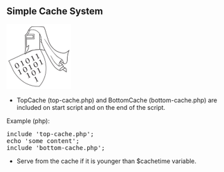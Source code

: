 ## Simple Cache System

<img src="https://github.com/antistereotip/antistereotip/blob/master/logo.png" width="150" />


- TopCache (top-cache.php) and BottomCache 
(bottom-cache.php) are included on start 
script and on the end of the script.

Example (php): 
<pre>
include 'top-cache.php';
echo 'some content';
include 'bottom-cache.php';
</pre>


- Serve from the cache if it is younger 
than $cachetime variable.

